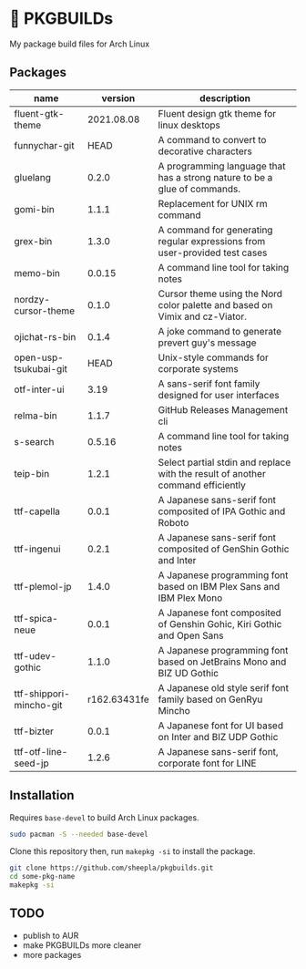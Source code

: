 # 🔺 PKGBUILDs

My package build files for Arch Linux

## Packages

| name | version | description |
|------|---------|-------------|
| fluent-gtk-theme | 2021.08.08 | Fluent design gtk theme for linux desktops |
| funnychar-git | HEAD | A command to convert to decorative characters |
| gluelang | 0.2.0 | A programming language that has a strong nature to be a glue of commands. |
| gomi-bin | 1.1.1 | Replacement for UNIX rm command |
| grex-bin | 1.3.0 | A command for generating regular expressions from user-provided test cases |
| memo-bin | 0.0.15 | A command line tool for taking notes |
| nordzy-cursor-theme | 0.1.0 | Cursor theme using the Nord color palette and based on Vimix and cz-Viator. |
| ojichat-rs-bin | 0.1.4 | A joke command to generate prevert guy's message |
| open-usp-tsukubai-git | HEAD | Unix-style commands for corporate systems |
| otf-inter-ui | 3.19 | A sans-serif font family designed for user interfaces |
| relma-bin | 1.1.7 | GitHub Releases Management cli  |
| s-search | 0.5.16 | A command line tool for taking notes |
| teip-bin | 1.2.1 | Select partial stdin and replace with the result of another command efficiently |
| ttf-capella | 0.0.1 | A Japanese sans-serif font composited of IPA Gothic and Roboto |
| ttf-ingenui | 0.2.1 | A Japanese sans-serif font composited of GenShin Gothic and Inter |
| ttf-plemol-jp | 1.4.0 | A Japanese programming font based on IBM Plex Sans and IBM Plex Mono |
| ttf-spica-neue | 0.0.1 | A Japanese font composited of Genshin Gohic, Kiri Gothic and Open Sans |
| ttf-udev-gothic | 1.1.0 | A Japanese programming font based on JetBrains Mono and BIZ UD Gothic |
| ttf-shippori-mincho-git | r162.63431fe | A Japanese old style serif font family based on GenRyu Mincho |
| ttf-bizter | 0.0.1 | A Japanese font for UI based on Inter and BIZ UDP Gothic |
| ttf-otf-line-seed-jp | 1.2.6 | A Japanese sans-serif font, corporate font for LINE |

## Installation

Requires `base-devel` to build Arch Linux packages.

```bash
sudo pacman -S --needed base-devel
```

Clone this repository then, run `makepkg -si` to install the package.

```bash
git clone https://github.com/sheepla/pkgbuilds.git
cd some-pkg-name
makepkg -si
```

## TODO

- publish to AUR
- make PKGBUILDs more cleaner
- more packages

